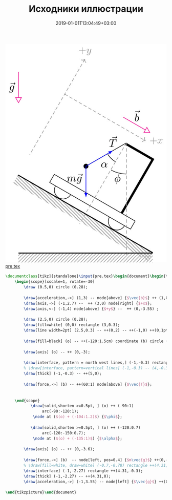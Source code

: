 ﻿---
title: "Исходники иллюстрации"
type: "notpost"
date:  2019-01-01T13:04:49+03:00
---
<a class="imag2" href="/cook/gallery/tikzpicture_43ea12194f3caf9950ad08f0143f07f2.tex"><img src="/cook/gallery/tikzpicture_43ea12194f3caf9950ad08f0143f07f2.pdf.jpg" alt=""></a>
<a href="/cook/gallery/pre">pre.tex</a>
```tex
\documentclass[tikz]{standalone}\input{pre.tex}\begin{document}\begin{tikzpicture}
    \begin{scope}[xscale=1, rotate=-30]
        \draw (0.5,0) circle (0.28);

        \draw[acceleration,->] (1,3) -- node[above] {$\vec{b}$} ++ (1,0);
        \draw[axis,->] (-1,2.7) --  ++ (3,0) node[right] {$+x$}; 
        \draw[axis,<-] (-1,4) node[above] {$+y$} --  ++ (0,-3.55) ; 

        \draw (2.5,0) circle (0.28);
        \draw[fill=white] (0,0) rectangle (3,0.3);
        \draw[line width=2pt] (2.5,0.3) -- ++(0,2) -- ++(-1,0) ++(0,1pt) coordinate (o);

        \draw[fill=black] (o) -- ++(-120:1.5cm) coordinate (b) circle (2pt); 

        \draw[axis] (o) -- ++ (0,-3);

        \draw[interface, pattern = north west lines,] (-1,-0.3) rectangle ++(5,-0.3);
        % \draw[interface, pattern=vertical lines] (-1,-0.3) -- (4,-0.3) --  ++(-150:0.6) -- (-1,-0.6) -- cycle;
        \draw[thick] (-1,-0.3) -- ++(5,0);

        \draw[force,->] (b) -- ++(60:1) node[above] {$\vec{T}$};


    \end{scope}
           \draw[solid,shorten >=0.5pt, ] (o) ++ (-90:1)
                arc(-90:-120:1);
            \node at ($(o) + (-104:1.2)$) {$\phi$};

           \draw[solid,shorten >=0.5pt, ] (o) ++ (-120:0.7)
                arc(-120:-150:0.7);
            \node at ($(o) + (-135:1)$) {$\alpha$};

        \draw[axis] (o) -- ++ (0,-3.6);

        \draw[force,->] (b)  -- node[left, pos=0.4] {$m\vec{g}$} ++(0,-1);
        % \draw[fill=white, draw=white] (-0.7,-0.78) rectangle ++(4.31,-0.3);
        \draw[interface] (-1,-2.27) rectangle ++(4.31,-0.3);
        \draw[thick] (-1,-2.27) -- ++(4.31,0);
        \draw[acceleration,->] (-1,3.55) -- node[left] {$\vec{g}$} ++(0,-1);
    
\end{tikzpicture}\end{document}
```